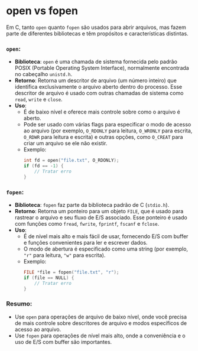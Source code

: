 # open vs fopen

Em C, tanto `open` quanto `fopen` são usados para abrir arquivos, mas fazem parte de diferentes bibliotecas e têm propósitos e características distintas.

### `open`:
- **Biblioteca**: `open` é uma chamada de sistema fornecida pelo padrão POSIX (Portable Operating System Interface), normalmente encontrada no cabeçalho `unistd.h`.
- **Retorno**: Retorna um descritor de arquivo (um número inteiro) que identifica exclusivamente o arquivo aberto dentro do processo. Esse descritor de arquivo é usado com outras chamadas de sistema como `read`, `write` e `close`.
- **Uso**:
  - É de baixo nível e oferece mais controle sobre como o arquivo é aberto.
  - Pode ser usado com várias flags para especificar o modo de acesso ao arquivo (por exemplo, `O_RDONLY` para leitura, `O_WRONLY` para escrita, `O_RDWR` para leitura e escrita) e outras opções, como `O_CREAT` para criar um arquivo se ele não existir.
  - Exemplo:
    ```c
    int fd = open("file.txt", O_RDONLY);
    if (fd == -1) {
        // Tratar erro
    }
    ```

### `fopen`:
- **Biblioteca**: `fopen` faz parte da biblioteca padrão de C (`stdio.h`).
- **Retorno**: Retorna um ponteiro para um objeto `FILE`, que é usado para rastrear o arquivo e seu fluxo de E/S associado. Esse ponteiro é usado com funções como `fread`, `fwrite`, `fprintf`, `fscanf` e `fclose`.
- **Uso**:
  - É de nível mais alto e mais fácil de usar, fornecendo E/S com buffer e funções convenientes para ler e escrever dados.
  - O modo de abertura é especificado como uma string (por exemplo, `"r"` para leitura, `"w"` para escrita).
  - Exemplo:
    ```c
    FILE *file = fopen("file.txt", "r");
    if (file == NULL) {
        // Tratar erro
    }
    ```

### Resumo:
- Use `open` para operações de arquivo de baixo nível, onde você precisa de mais controle sobre descritores de arquivo e modos específicos de acesso ao arquivo.
- Use `fopen` para operações de nível mais alto, onde a conveniência e o uso de E/S com buffer são importantes.